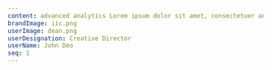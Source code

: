 ```yaml
---
content: advanced analytics Lorem ipsum dolor sit amet, consectetuer adipiscing sed diam nonummy nibh euismod.
brandImage: iic.png
userImage: dean.png
userDesignation: Creative Director
userName: John Deo
seq: 1
---
```

